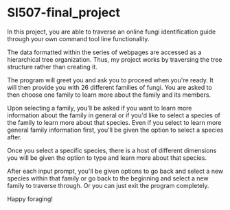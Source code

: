 # SI507-final_project

In this project, you are able to traverse an online fungi identification guide through your own command tool line functionality. 

The data formatted within the series of webpages are accessed as a hierarchical tree organization. Thus, my project works by traversing the tree structure rather than creating it. 

The program will greet you and ask you to proceed when you're ready. It will then provide you with 26 different families of fungi. You are asked to then choose one family to learn more about the family and its members. 

Upon selecting a family, you'll be asked if you want to learn more information about the family in general or if you'd like to select a species of the family to learn more about that species. Even if you select to learn more general family information first, you'll be given the option to select a species after. 

Once you select a specific species, there is a host of different dimensions you will be given the option to type and learn more about that species. 

After each input prompt, you'll be given options to go back and select a new species within that family or go back to the beginning and select a new family to traverse through. Or you can just exit the program completely. 

Happy foraging!
